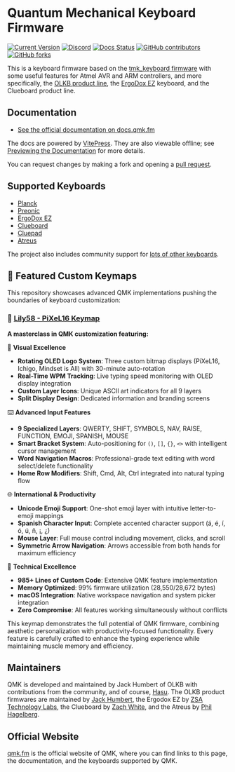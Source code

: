 # Quantum Mechanical Keyboard Firmware

[![Current Version](https://img.shields.io/github/tag/qmk/qmk_firmware.svg)](https://github.com/qmk/qmk_firmware/tags)
[![Discord](https://img.shields.io/discord/440868230475677696.svg)](https://discord.gg/qmk)
[![Docs Status](https://img.shields.io/badge/docs-ready-orange.svg)](https://docs.qmk.fm)
[![GitHub contributors](https://img.shields.io/github/contributors/qmk/qmk_firmware.svg)](https://github.com/qmk/qmk_firmware/pulse/monthly)
[![GitHub forks](https://img.shields.io/github/forks/qmk/qmk_firmware.svg?style=social&label=Fork)](https://github.com/qmk/qmk_firmware/)

This is a keyboard firmware based on the [tmk\_keyboard firmware](https://github.com/tmk/tmk_keyboard) with some useful features for Atmel AVR and ARM controllers, and more specifically, the [OLKB product line](https://olkb.com), the [ErgoDox EZ](https://ergodox-ez.com) keyboard, and the Clueboard product line.

## Documentation

* [See the official documentation on docs.qmk.fm](https://docs.qmk.fm)

The docs are powered by [VitePress](https://vitepress.dev/). They are also viewable offline; see [Previewing the Documentation](https://docs.qmk.fm/#/contributing?id=previewing-the-documentation) for more details.

You can request changes by making a fork and opening a [pull request](https://github.com/qmk/qmk_firmware/pulls).

## Supported Keyboards

* [Planck](/keyboards/planck/)
* [Preonic](/keyboards/preonic/)
* [ErgoDox EZ](/keyboards/ergodox_ez/)
* [Clueboard](/keyboards/clueboard/)
* [Cluepad](/keyboards/clueboard/17/)
* [Atreus](/keyboards/atreus/)

The project also includes community support for [lots of other keyboards](/keyboards/).

## 🌟 Featured Custom Keymaps

This repository showcases advanced QMK implementations pushing the boundaries of keyboard customization:

### 🎹 [Lily58 - PiXeL16 Keymap](/keyboards/lily58/keymaps/PiXeL16/) 
**A masterclass in QMK customization featuring:**

🎨 **Visual Excellence**
- **Rotating OLED Logo System**: Three custom bitmap displays (PiXeL16, Ichigo, Mindset is All) with 30-minute auto-rotation
- **Real-Time WPM Tracking**: Live typing speed monitoring with OLED display integration
- **Custom Layer Icons**: Unique ASCII art indicators for all 9 layers
- **Split Display Design**: Dedicated information and branding screens

⌨️ **Advanced Input Features**  
- **9 Specialized Layers**: QWERTY, SHIFT, SYMBOLS, NAV, RAISE, FUNCTION, EMOJI, SPANISH, MOUSE
- **Smart Bracket System**: Auto-positioning for `()`, `[]`, `{}`, `<>` with intelligent cursor management
- **Word Navigation Macros**: Professional-grade text editing with word select/delete functionality
- **Home Row Modifiers**: Shift, Cmd, Alt, Ctrl integrated into natural typing flow

🌐 **International & Productivity**
- **Unicode Emoji Support**: One-shot emoji layer with intuitive letter-to-emoji mappings
- **Spanish Character Input**: Complete accented character support (á, é, í, ó, ú, ñ, ¡, ¿)
- **Mouse Layer**: Full mouse control including movement, clicks, and scroll
- **Symmetric Arrow Navigation**: Arrows accessible from both hands for maximum efficiency

🔧 **Technical Excellence**
- **985+ Lines of Custom Code**: Extensive QMK feature implementation
- **Memory Optimized**: 99% firmware utilization (28,550/28,672 bytes)
- **macOS Integration**: Native workspace navigation and system picker integration
- **Zero Compromise**: All features working simultaneously without conflicts

This keymap demonstrates the full potential of QMK firmware, combining aesthetic personalization with productivity-focused functionality. Every feature is carefully crafted to enhance the typing experience while maintaining muscle memory and efficiency.

## Maintainers

QMK is developed and maintained by Jack Humbert of OLKB with contributions from the community, and of course, [Hasu](https://github.com/tmk). The OLKB product firmwares are maintained by [Jack Humbert](https://github.com/jackhumbert), the Ergodox EZ by [ZSA Technology Labs](https://github.com/zsa), the Clueboard by [Zach White](https://github.com/skullydazed), and the Atreus by [Phil Hagelberg](https://github.com/technomancy).

## Official Website

[qmk.fm](https://qmk.fm) is the official website of QMK, where you can find links to this page, the documentation, and the keyboards supported by QMK.
